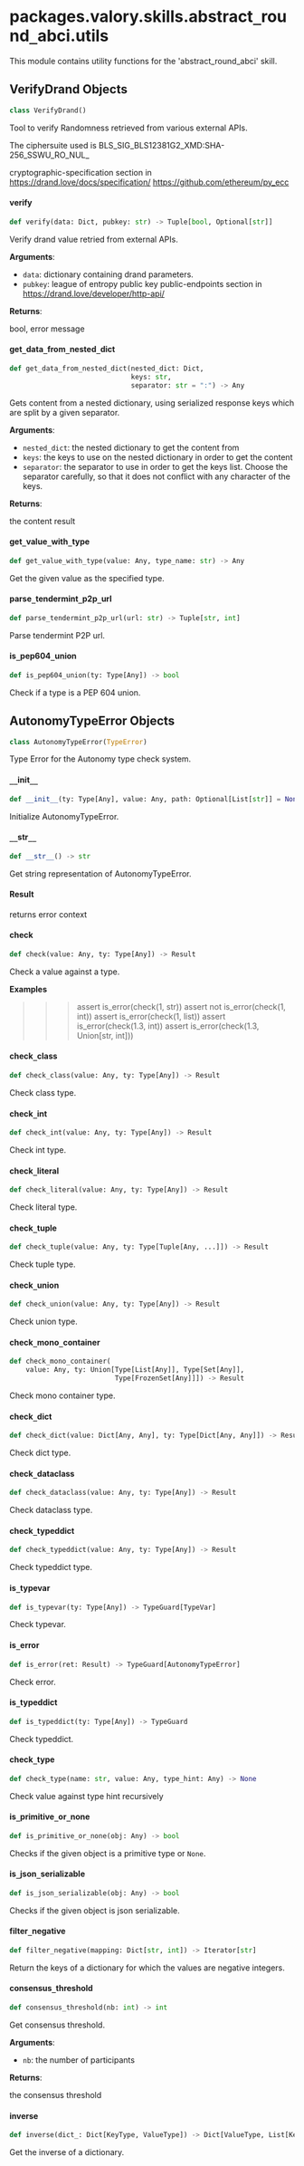 <a id="packages.valory.skills.abstract_round_abci.utils"></a>

# packages.valory.skills.abstract`_`round`_`abci.utils

This module contains utility functions for the 'abstract_round_abci' skill.

<a id="packages.valory.skills.abstract_round_abci.utils.VerifyDrand"></a>

## VerifyDrand Objects

```python
class VerifyDrand()
```

Tool to verify Randomness retrieved from various external APIs.

The ciphersuite used is BLS_SIG_BLS12381G2_XMD:SHA-256_SSWU_RO_NUL_

cryptographic-specification section in https://drand.love/docs/specification/
https://github.com/ethereum/py_ecc

<a id="packages.valory.skills.abstract_round_abci.utils.VerifyDrand.verify"></a>

#### verify

```python
def verify(data: Dict, pubkey: str) -> Tuple[bool, Optional[str]]
```

Verify drand value retried from external APIs.

**Arguments**:

- `data`: dictionary containing drand parameters.
- `pubkey`: league of entropy public key
public-endpoints section in https://drand.love/developer/http-api/

**Returns**:

bool, error message

<a id="packages.valory.skills.abstract_round_abci.utils.get_data_from_nested_dict"></a>

#### get`_`data`_`from`_`nested`_`dict

```python
def get_data_from_nested_dict(nested_dict: Dict,
                              keys: str,
                              separator: str = ":") -> Any
```

Gets content from a nested dictionary, using serialized response keys which are split by a given separator.

**Arguments**:

- `nested_dict`: the nested dictionary to get the content from
- `keys`: the keys to use on the nested dictionary in order to get the content
- `separator`: the separator to use in order to get the keys list.
Choose the separator carefully, so that it does not conflict with any character of the keys.

**Returns**:

the content result

<a id="packages.valory.skills.abstract_round_abci.utils.get_value_with_type"></a>

#### get`_`value`_`with`_`type

```python
def get_value_with_type(value: Any, type_name: str) -> Any
```

Get the given value as the specified type.

<a id="packages.valory.skills.abstract_round_abci.utils.parse_tendermint_p2p_url"></a>

#### parse`_`tendermint`_`p2p`_`url

```python
def parse_tendermint_p2p_url(url: str) -> Tuple[str, int]
```

Parse tendermint P2P url.

<a id="packages.valory.skills.abstract_round_abci.utils.is_pep604_union"></a>

#### is`_`pep604`_`union

```python
def is_pep604_union(ty: Type[Any]) -> bool
```

Check if a type is a PEP 604 union.

<a id="packages.valory.skills.abstract_round_abci.utils.AutonomyTypeError"></a>

## AutonomyTypeError Objects

```python
class AutonomyTypeError(TypeError)
```

Type Error for the Autonomy type check system.

<a id="packages.valory.skills.abstract_round_abci.utils.AutonomyTypeError.__init__"></a>

#### `__`init`__`

```python
def __init__(ty: Type[Any], value: Any, path: Optional[List[str]] = None)
```

Initialize AutonomyTypeError.

<a id="packages.valory.skills.abstract_round_abci.utils.AutonomyTypeError.__str__"></a>

#### `__`str`__`

```python
def __str__() -> str
```

Get string representation of AutonomyTypeError.

<a id="packages.valory.skills.abstract_round_abci.utils.Result"></a>

#### Result

returns error context

<a id="packages.valory.skills.abstract_round_abci.utils.check"></a>

#### check

```python
def check(value: Any, ty: Type[Any]) -> Result
```

Check a value against a type.

__Examples__

>>> assert is_error(check(1, str))
>>> assert not is_error(check(1, int))
>>> assert is_error(check(1, list))
>>> assert is_error(check(1.3, int))
>>> assert is_error(check(1.3, Union[str, int]))

<a id="packages.valory.skills.abstract_round_abci.utils.check_class"></a>

#### check`_`class

```python
def check_class(value: Any, ty: Type[Any]) -> Result
```

Check class type.

<a id="packages.valory.skills.abstract_round_abci.utils.check_int"></a>

#### check`_`int

```python
def check_int(value: Any, ty: Type[Any]) -> Result
```

Check int type.

<a id="packages.valory.skills.abstract_round_abci.utils.check_literal"></a>

#### check`_`literal

```python
def check_literal(value: Any, ty: Type[Any]) -> Result
```

Check literal type.

<a id="packages.valory.skills.abstract_round_abci.utils.check_tuple"></a>

#### check`_`tuple

```python
def check_tuple(value: Any, ty: Type[Tuple[Any, ...]]) -> Result
```

Check tuple type.

<a id="packages.valory.skills.abstract_round_abci.utils.check_union"></a>

#### check`_`union

```python
def check_union(value: Any, ty: Type[Any]) -> Result
```

Check union type.

<a id="packages.valory.skills.abstract_round_abci.utils.check_mono_container"></a>

#### check`_`mono`_`container

```python
def check_mono_container(
    value: Any, ty: Union[Type[List[Any]], Type[Set[Any]],
                          Type[FrozenSet[Any]]]) -> Result
```

Check mono container type.

<a id="packages.valory.skills.abstract_round_abci.utils.check_dict"></a>

#### check`_`dict

```python
def check_dict(value: Dict[Any, Any], ty: Type[Dict[Any, Any]]) -> Result
```

Check dict type.

<a id="packages.valory.skills.abstract_round_abci.utils.check_dataclass"></a>

#### check`_`dataclass

```python
def check_dataclass(value: Any, ty: Type[Any]) -> Result
```

Check dataclass type.

<a id="packages.valory.skills.abstract_round_abci.utils.check_typeddict"></a>

#### check`_`typeddict

```python
def check_typeddict(value: Any, ty: Type[Any]) -> Result
```

Check typeddict type.

<a id="packages.valory.skills.abstract_round_abci.utils.is_typevar"></a>

#### is`_`typevar

```python
def is_typevar(ty: Type[Any]) -> TypeGuard[TypeVar]
```

Check typevar.

<a id="packages.valory.skills.abstract_round_abci.utils.is_error"></a>

#### is`_`error

```python
def is_error(ret: Result) -> TypeGuard[AutonomyTypeError]
```

Check error.

<a id="packages.valory.skills.abstract_round_abci.utils.is_typeddict"></a>

#### is`_`typeddict

```python
def is_typeddict(ty: Type[Any]) -> TypeGuard
```

Check typeddict.

<a id="packages.valory.skills.abstract_round_abci.utils.check_type"></a>

#### check`_`type

```python
def check_type(name: str, value: Any, type_hint: Any) -> None
```

Check value against type hint recursively

<a id="packages.valory.skills.abstract_round_abci.utils.is_primitive_or_none"></a>

#### is`_`primitive`_`or`_`none

```python
def is_primitive_or_none(obj: Any) -> bool
```

Checks if the given object is a primitive type or `None`.

<a id="packages.valory.skills.abstract_round_abci.utils.is_json_serializable"></a>

#### is`_`json`_`serializable

```python
def is_json_serializable(obj: Any) -> bool
```

Checks if the given object is json serializable.

<a id="packages.valory.skills.abstract_round_abci.utils.filter_negative"></a>

#### filter`_`negative

```python
def filter_negative(mapping: Dict[str, int]) -> Iterator[str]
```

Return the keys of a dictionary for which the values are negative integers.

<a id="packages.valory.skills.abstract_round_abci.utils.consensus_threshold"></a>

#### consensus`_`threshold

```python
def consensus_threshold(nb: int) -> int
```

Get consensus threshold.

**Arguments**:

- `nb`: the number of participants

**Returns**:

the consensus threshold

<a id="packages.valory.skills.abstract_round_abci.utils.inverse"></a>

#### inverse

```python
def inverse(dict_: Dict[KeyType, ValueType]) -> Dict[ValueType, List[KeyType]]
```

Get the inverse of a dictionary.

